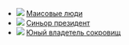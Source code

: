 * ![](/books/prose_classic/Мигель%20Анхель%20Астуриас/Маисовые%20люди.jpg) [Маисовые люди](/books/prose_classic/Мигель%20Анхель%20Астуриас/Маисовые%20люди)
* ![](/books/prose_classic/Мигель%20Анхель%20Астуриас/Синьор%20президент.jpg) [Синьор президент](/books/prose_classic/Мигель%20Анхель%20Астуриас/Синьор%20президент)
* ![](/books/prose_classic/Мигель%20Анхель%20Астуриас/Юный%20владетель%20сокровищ.jpg) [Юный владетель сокровищ](/books/prose_classic/Мигель%20Анхель%20Астуриас/Юный%20владетель%20сокровищ)